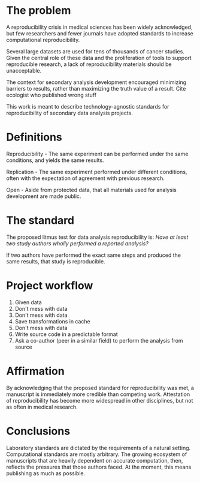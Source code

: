 # The problem

A reproducibility crisis in medical sciences has been widely acknowledged, but few researchers and fewer journals have adopted standards to increase computational reproducibility. 

Several large datasets are used for tens of thousands of cancer studies. Given the central role of these data and the proliferation of tools to support reproducible research, a lack of reproducibility materials should be unacceptable. 

The context for secondary analysis development encouraged minimizing barriers to results, rather than maximizing the truth value of a result. 
Cite ecologist who published wrong stuff

This work is meant to describe technology-agnostic standards for reproducibility of secondary data analysis projects. 

# Definitions 

Reproducibility - The same experiment can be performed under the same conditions, and yields the same results. 

Replication - The same experiment performed under different conditions, often with the expectation of agreement with previous research. 

Open - Aside from protected data, that all materials used for analysis development are made public. 


# The standard 

The proposed litmus test for data analysis reproducibility is: *Have at least two study authors wholly performed a reported analysis?*

If two authors have performed the exact same steps and produced the same results, that study is reproducible. 


# Project workflow

1. Given data
2. Don't mess with data
3. Don't mess with data
4. Save transformations in cache
5. Don't mess with data
6. Write source code in a predictable format
7. Ask a co-author (peer in a similar field) to perform the analysis from source


# Affirmation  

By acknowledging that the proposed standard for reproducibility was met, a manuscript is immediately more credible than competing work. Attestation of reproducibility has become more widespread in other disciplines, but not as often in medical research.  




# Conclusions  






Laboratory standards are dictated by the requirements of a natural setting. Computational standards are mostly arbitrary. The growing ecosystem of manuscripts that are heavily dependent on accurate computation, then, reflects the pressures that those authors faced. At the moment, this means publishing as much as possible. 








